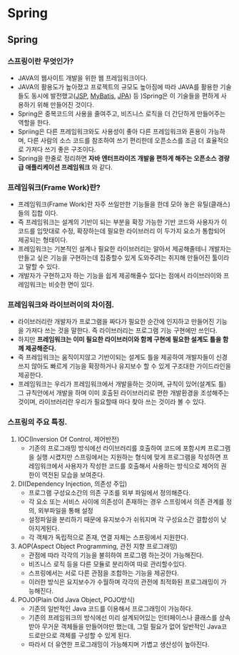 # Spring



## Spring



### 스프링이란 무엇인가?

- JAVA의 웹사이트 개발을 위한 웹 프레임워크이다.
- JAVA의 활용도가 높아졌고 프로젝트의 규모도 높아짐에 따라 JAVA를 활용한 기술들도 동시에 발전했고([JSP](#), [MyBatis](#), [JPA](#))  등 )Spring은 이 기술들을 편하게 사용하기 위해 만들어진 것이다.
- Spring은 중복코드의 사용을 줄여주고, 비즈니스 로직을 더 간단하게 만들어주는 역할을 한다.
- Spriing은 다른 프레임워크와도 사용성이 좋아 다른 프레임워크와 횬용이 가능하며, 다른 사람의 소스 코드를 참조하여 쓰기 편리한데 오픈소스를 조금 더 효율적으로 가져다 쓰기 좋은 구조이다.
- Spring을 한줄로 정리하면  **자바 엔터프라이즈 개발을 편하게 해주는 오픈소스 경량급 애플리케이션 프레임워크** 와 같다.

### 프레임워크(Frame Work)란?

- 프레임워크(Frame Work)란 자주 쓰일만한 기능들을 한데 모아 놓은 유틸(클래스)들의 집합 이다.
- 즉 프레임워크는 설계의 기반이 되는 부분을 확장 가능한 기반 코드와 사용자가 이 코드를 입맛대로 수정, 확장하는데 필요한 라이브러리 이 두가지 요소가 통합되어 제공되는 형태이다.
- 프레임워크는 기본적인 설계나 필요한 라이브러리는 알아서 제공해줄테니 개발자는 만들고 싶은 기능을 구현하는데 집중할수 있게 도와주려는 취지해 만들어진 툴이라고 말할 수 있다.
- 개발자가 구현하고자 하는 기능을 쉽게 제공해줄수 있다는 점에서 라이브러이와 프레임워크는 비슷한 면이 있다.

### 프레임워크와 라이브러이의 차이점.

- 라이브러리란 개발자가 프로그램을 짜다가 필요한 순간에 인지하고 만들어진 기능을 가져다 쓰는 것을 말한다. 즉 라이브러리는 프로그램 기능 구현에만 쓰인다.
- 하지만 **프레임워크는 이미 필요한 라이브러이와 함께 구현에 필요한 설계도 틀을 함께 제공해준다.**
- 즉 프레임워크는 움직이지않고 기반이되는 설계도 틀을 제공하여 개발자들이 신경쓰지 않아도 빠르게 기능을 확장하거나 유지보수 할 수 있게 구조대한 가이드라인을 제공한다. 
- 프레임워크는 우리가 프레임워크에서 개발을하는 것이며, 규칙이 있어(설계도 틀) 그 규칙안에서 개발을 하며 이미 호출된 라이브러리로 편한 개발환경을 조성해주는 것이며, 라이브러리란 우리가 필요할때 마다 찾아 쓰는 것이라 볼 수 있다.



### 스프링의 주요 특징.

1. IOC(Inversion Of Control, 제어반전)
   - 기존의 프로그래밍 방식에선 라이브러리를 호출하여 코드에 포함시켜 프로그램을 실행 시켰지만 스프링에서는 지원하는 형식에 맞게 프로그램을 작성하면 프레임워크에서 사용자가 작성한 코드를 호출해서 사용하는 방식으로 제어의 권한이 역전된 모습을 보여준다.
2. DI(Dependency Injection, 의존성 주입)
   - 프로그램 구성요소간의 의존 구조를 외부 파일에서 정의해준다.
   - 각 요소 또는 서비스 사이에 의존성이 존재하는 경우 스프링에서 의존 관계를 정의, 외부파일을 통해 설정
   - 설정파일을 분리하기 때문에 유지보수가 쉬워지며 각 구성요소간 결합성이 낮아지게된다.
   - 각 객체가 독립적으로 존재, 연결 자체는 스프링에서 지원한다.
3. AOP(Aspect Object Programming, 관전 지향 프로그래밍)
   - 관점에 따라 각각의 기능을 불히하여 프로그램 하는것이 가능해진다. 
   - 비즈니스 로직 등을 다른 모듈로 분리하여 따로 관리할수있다.
   - 스프링에서는 서로 다른 관점을 조합하는 기능을 제공한다.
   - 이러한 방식은 요지보수가 수월하며 각각의 관전에 최적화된 프로그래밍이 가능해진다.
4. POJO(Plain Old Java Object, POJO방식)
   - 기존의 일반적인 Java 코드를 이용해서 프로그래밍이 가능하다.
   - 기존의 프레임워크의 방식에선 미리 설계되어있는 인터페이스나 클래스를 상속받아 무거운 객체들을 만들어야만 했는데, 그럴 필요가 없어 일반적인 Java코드로만으로 객체를 구성할 수 있게 된다.
   - 따라서 더 유연한 프로그래밍이 가능해지며 가볍고 생산성이 높아진다.